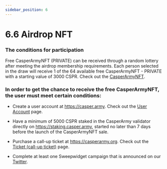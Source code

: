 ```yaml
---
sidebar_position: 6
---
```


# 6.6 Airdrop NFT

### The conditions for participation

Free CasperArmyNFT (PRIVATE) can be received through a random lottery after meeting the airdrop membership requirements. Each person selected in the draw will receive 1 of the 64 available free CasperArmyNFT - PRIVATE with a starting value of 3000 CSPR. Check out the <a href="https://docs.casperarmy.org/docs/PRODUCTS%20AND%20SERVICES/2.8-NFT-CasperArmyNFT/">CasperArmyNFT</a>.

### In order to get the chance to receive the free CasperArmyNFT, the user must meet certain conditions:
- Create a user account at https://casper.army. Check out the <a href="https://docs.casperarmy.org/docs/PLATFORM/5.1-User-account">User Account</a> page.

- Have a minimum of 5000 CSPR staked in the CasperArmy validator directly on https://staking.casper.army, started no later than 7 days before the launch of the CasperArmyNFT sale.
- Purchase a call-up ticket at https://casperarmy.org. Check out the <a href="https://docs.casperarmy.org/docs/PRODUCTS%20AND%20SERVICES/2.7-call-up-ticket/">Ticket (call-up ticket)</a> page.

- Complete at least one Sweepwidget campaign that is announced on our <a href="https://twitter.com/casperarmyorg/">Twitter</a>.
